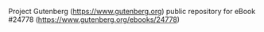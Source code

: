 Project Gutenberg (https://www.gutenberg.org) public repository for eBook #24778 (https://www.gutenberg.org/ebooks/24778)
